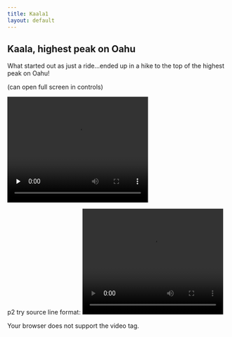 ```yaml
---
title: Kaala1
layout: default
---
```


## Kaala, highest peak on Oahu


What started out as just a ride...ended up in a hike to the top of the highest peak on Oahu!   
<p>(can open full screen in controls)</p>
<p>
   <video width="320" height="240" controls src="../oahuv1/images/kaala.webm" type="video/webm" preload="none">
  
</video>
</p>
<p> p2 try source line format:
   
   <video width="320" height="240" controls>
  <source src="../oahuv1/images/kaala.webm" type="video/webm">
  
  Your browser does not support the video tag.
</video>
   </p>

   
